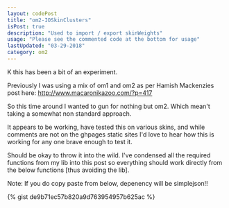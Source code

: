 ```yaml
---
layout: codePost
title: "om2-IOSkinClusters"
isPost: true
description: "Used to import / export skinWeights"
usage: "Please see the commented code at the bottom for usage"
lastUpdated: "03-29-2018"
category: om2
---
```


K this has been a bit of an experiment.

Previously I was using a mix of om1 and om2 as per Hamish Mackenzies
post here: http://www.macaronikazoo.com/?p=417

So this time around I wanted to gun for nothing but om2. Which mean't
taking a somewhat non standard approach.

It appears to be working, have tested this on various skins, and while
comments are not on the ghpages static sites I'd love to hear how this
is working for any one brave enough to test it.

Should be okay to throw it into the wild. I've condensed all the
required functions from my lib into this post so everything should work
directly from the below functions [thus avoiding the lib].

Note: If you do copy paste from below, depenency will be simplejson!!

{% gist de9b71ec57b820a9d763954957b625ac %}
